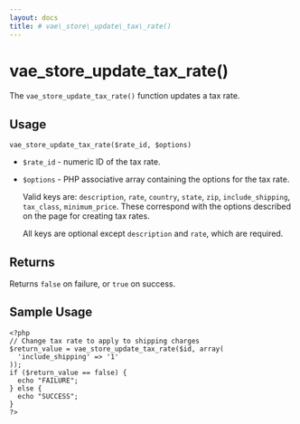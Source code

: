 ```yaml
---
layout: docs
title: # vae\_store\_update\_tax\_rate()
---
```


# vae\_store\_update\_tax\_rate()

The `vae_store_update_tax_rate()` function updates a tax rate.

## Usage

`vae_store_update_tax_rate($rate_id, $options)`

-   `$rate_id` - numeric ID of the tax rate.

-   `$options` - PHP associative array containing the options for the
    tax rate.

    Valid keys are: `description`, `rate`, `country`, `state`, `zip`,
    `include_shipping`, `tax_class`, `minimum_price`. These correspond
    with the options described on the page for creating tax rates.

    All keys are optional except `description` and `rate`, which
    are required.

## Returns

Returns `false` on failure, or `true` on success.

## Sample Usage

    <?php
    // Change tax rate to apply to shipping charges
    $return_value = vae_store_update_tax_rate($id, array(
      'include_shipping' => '1'
    ));
    if ($return_value == false) {
      echo "FAILURE";
    } else {
      echo "SUCCESS";
    }
    ?>
